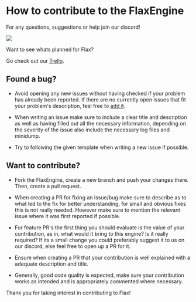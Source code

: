 # How to contribute to the FlaxEngine

For any questions, suggestions or help join our discord!

<a href="https://flaxengine.com/discord"><img src="https://discordapp.com/api/guilds/437989205315158016/widget.png"/></a>

Want to see whats planned for Flax?

Go check out our [Trello](https://trello.com/b/NQjLXRCP/flax-roadmap).

## **Found a bug?**

* Avoid opening any new issues without having checked if your problem has already been reported. If there are no currently open issues that fit your problem's description, feel free to [add it](https://github.com/FlaxEngine/FlaxEngine/issues/new).

* When writing an issue make sure to include a clear title and description as well as having filled out all the necessary information, depending on the severity of the issue also include the necessary log files and minidump.

* Try to following the given template when writing a new issue if possible.

## **Want to contribute?**
  
* Fork the FlaxEngine, create a new branch and push your changes there. Then, create a pull request.
  
* When creating a PR for fixing an issue/bug make sure to describe as to what led to the fix for better understanding, for small and obvious fixes this is not really needed. 
  However make sure to mention the relevant issue where it was first reported if possible.
  
* For feature PR's the first thing you should evaluate is the value of your contribution, as in, what would it bring to this engine? Is it really required?
  If its a small change you could preferably suggest it to us on our discord, else feel free to open up a PR for it.
  
* Ensure when creating a PR that your contribution is well explained with a adequate description and title.

* Generally, good code quality is expected, make sure your contribution works as intended and is appropriately commented where necessary.


Thank you for taking interest in contributing to Flax!
